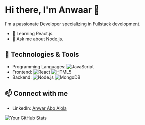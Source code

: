 # Hi there, I'm Anwaar 👋
I'm a passionate Developer specializing in Fullstack development.

- 🌱 Learning React.js.
- 💬 Ask me about Node.js.

## 🔧 Technologies & Tools
- Programming Languages: ![JavaScript](https://img.shields.io/badge/Code-JavaScript-yellow?style=flat&logo=javascript) 
- Frontend: ![React](https://img.shields.io/badge/Frontend-React-blue?style=flat&logo=react) ![HTML5](https://img.shields.io/badge/Frontend-HTML5-orange?style=flat&logo=html5)
- Backend: ![Node.js](https://img.shields.io/badge/Backend-Node.js-green?style=flat&logo=node.js) ![MongoDB](https://img.shields.io/badge/Database-MongoDB-green?style=flat&logo=mongodb)

## 📫 Connect with me
- LinkedIn: [Anwar Abo Alola](www.linkedin.com/in/anwar-abo-alola-6b92742a2)

![Your GitHub Stats](https://github-readme-stats.vercel.app/api?username=Anwar974&show_icons=true&theme=radical)
